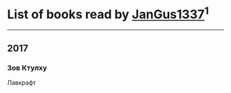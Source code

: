 # List of books read by [JanGus1337](https://plus.google.com/111539592390354730982)<sup>1</sup>
---

## 2017

### Зов Ктулху
Лавкрафт



